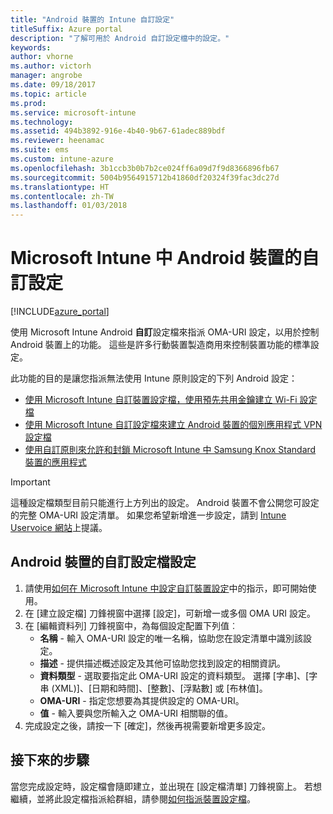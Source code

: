 ```yaml
---
title: "Android 裝置的 Intune 自訂設定"
titleSuffix: Azure portal
description: "了解可用於 Android 自訂設定檔中的設定。"
keywords: 
author: vhorne
ms.author: victorh
manager: angrobe
ms.date: 09/18/2017
ms.topic: article
ms.prod: 
ms.service: microsoft-intune
ms.technology: 
ms.assetid: 494b3892-916e-4b40-9b67-61adec889bdf
ms.reviewer: heenamac
ms.suite: ems
ms.custom: intune-azure
ms.openlocfilehash: 3b1ccb3b0b7b2ce024ff6a09d7f9d8366896fb67
ms.sourcegitcommit: 5004b9564915712b41860df20324f39fac3dc27d
ms.translationtype: HT
ms.contentlocale: zh-TW
ms.lasthandoff: 01/03/2018
---
```

# <a name="custom-settings-for-android-devices-in-microsoft-intune"></a>Microsoft Intune 中 Android 裝置的自訂設定

[!INCLUDE[azure_portal](./includes/azure_portal.md)]

使用 Microsoft Intune Android **自訂**設定檔來指派 OMA-URI 設定，以用於控制 Android 裝置上的功能。 這些是許多行動裝置製造商用來控制裝置功能的標準設定。

此功能的目的是讓您指派無法使用 Intune 原則設定的下列 Android 設定：

- [使用 Microsoft Intune 自訂裝置設定檔，使用預先共用金鑰建立 Wi-Fi 設定檔](/intune/wi-fi-profile-shared-key)
- [使用 Microsoft Intune 自訂設定檔來建立 Android 裝置的個別應用程式 VPN 設定檔](/intune/android-pulse-secure-per-app-vpn)
- [使用自訂原則來允許和封鎖 Microsoft Intune 中 Samsung Knox Standard 裝置的應用程式](/intune/samsung-knox-apps-allow-block)

>[!IMPORTANT]
>這種設定檔類型目前只能進行上方列出的設定。 Android 裝置不會公開您可設定的完整 OMA-URI 設定清單。 如果您希望新增進一步設定，請到 [Intune Uservoice 網站](https://microsoftintune.uservoice.com/forums/291681-ideas)上提議。

## <a name="custom-profile-settings-for-android-devices"></a>Android 裝置的自訂設定檔設定

1. 請使用[如何在 Microsoft Intune 中設定自訂裝置設定](custom-settings-configure.md)中的指示，即可開始使用。
2. 在 [建立設定檔] 刀鋒視窗中選擇 [設定]，可新增一或多個 OMA URI 設定。
3. 在 [編輯資料列] 刀鋒視窗中，為每個設定配置下列值︰
    - **名稱** - 輸入 OMA-URI 設定的唯一名稱，協助您在設定清單中識別該設定。
    - **描述** - 提供描述概述設定及其他可協助您找到設定的相關資訊。
    - **資料類型** - 選取要指定此 OMA-URI 設定的資料類型。 選擇 [字串]、[字串 (XML)]、[日期和時間]、[整數]、[浮點數] 或 [布林值]。
    - **OMA-URI** - 指定您想要為其提供設定的 OMA-URI。
    - **值** - 輸入要與您所輸入之 OMA-URI 相關聯的值。
4. 完成設定之後，請按一下 [確定]，然後再視需要新增更多設定。

## <a name="next-steps"></a>接下來的步驟

當您完成設定時，設定檔會隨即建立，並出現在 [設定檔清單] 刀鋒視窗上。 若想繼續，並將此設定檔指派給群組，請參閱[如何指派裝置設定檔](device-profile-assign.md)。




